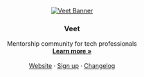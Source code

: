 <!-- PROJECT LOGO -->
<p align="center">
  <a href="https://github.com/veethq">
   <img src="https://www.joinveet.com/og-image.png" alt="Veet Banner">
  </a>

  <h3 align="center">Veet</h3>

  <p align="center">
    Mentorship community for tech professionals
    <br />
    <a href="https://www.joinveet.com"><strong>Learn more »</strong></a>
    <br />
    <br />
    <a href="https://www.joinveet.com">Website</a>
    ·
    <a href="https://app.joinveet.com">Sign up</a>
    ·
    <a href="https://veet.featurebase.app/changelog">Changelog</a>
  </p>
</p>
